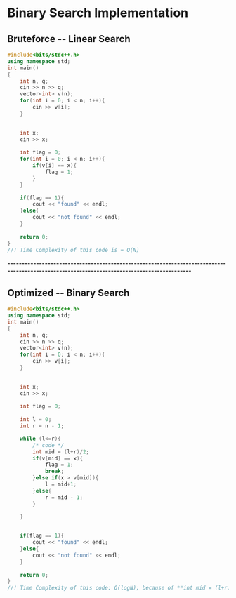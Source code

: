 # Binary Search Implementation

## Bruteforce -- Linear Search
```c++
#include<bits/stdc++.h>
using namespace std;
int main()
{
    int n, q;
    cin >> n >> q;
    vector<int> v(n);
    for(int i = 0; i < n; i++){
        cin >> v[i];
    }

    
    int x;
    cin >> x;
        
    int flag = 0;
    for(int i = 0; i < n; i++){
        if(v[i] == x){
            flag = 1;
        }
    }

    if(flag == 1){
        cout << "found" << endl;
    }else{
        cout << "not found" << endl;
    }
    
    return 0;
}
//! Time Complexity of this code is = O(N)
```

**--------------------------------------------------------------------------------------------------------------------------------------------**

## Optimized -- Binary Search
```c++
#include<bits/stdc++.h>
using namespace std;
int main()
{
    int n, q;
    cin >> n >> q;
    vector<int> v(n);
    for(int i = 0; i < n; i++){
        cin >> v[i];
    }

    
    int x;
    cin >> x;
        
    int flag = 0;
    
    int l = 0;
    int r = n - 1;

    while (l<=r){
        /* code */
        int mid = (l+r)/2;
        if(v[mid] == x){
            flag = 1;
            break;
        }else if(x > v[mid]){
            l = mid+1;
        }else{
            r = mid - 1;
        }

    }
    

    if(flag == 1){
        cout << "found" << endl;
    }else{
        cout << "not found" << endl;
    }
    
    return 0;
}
//! Time Complexity of this code: O(logN); because of **int mid = (l+r)/2**;
```